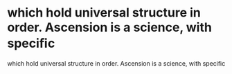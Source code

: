 # which hold universal structure in order. Ascension is a science, with speciﬁc

which hold universal structure in order. Ascension is a science, with speciﬁc